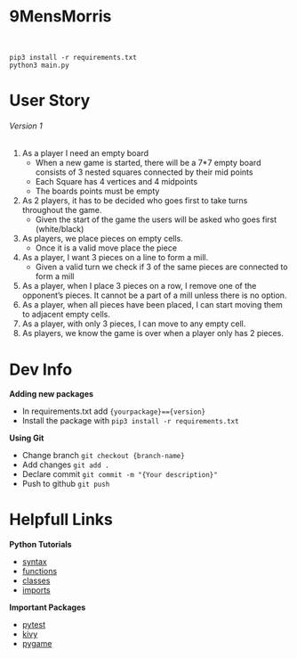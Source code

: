 # 9MensMorris

<br>

```
pip3 install -r requirements.txt
python3 main.py
```

# User Story
###### Version 1

1. As a player I need an empty board
    -  When a new game is started, there will be a 7*7 empty board consists of 3 nested squares connected by their mid points
    - Each Square has 4 vertices and 4 midpoints
    - The boards points must be empty
2. As 2 players, it has to be decided who goes first to take turns throughout the game.
    - Given the start of the game the users will be asked who goes first (white/black)
3. As players, we place pieces on empty cells.
    - Once it is a valid move place the piece
4. As a player, I want 3 pieces on a line to form a mill.
    - Given a valid turn we check if 3 of the same pieces are connected to form a mill
5. As a player, when I place 3 pieces on a row, I remove one of the opponent’s pieces. It cannot be a part of a mill unless there is no option.
6. As a player, when all pieces have been placed, I can start moving them to adjacent empty cells.
7. As a player, with only 3 pieces, I can move to any empty cell.
8. As players, we know the game is over when a player only has 2 pieces.

# Dev Info

**Adding new packages**

- In requirements.txt add `{yourpackage}=={version}`
- Install the package with `pip3 install -r requirements.txt`

**Using Git**

- Change branch `git checkout {branch-name}`
- Add changes `git add .`
- Declare commit `git commit -m "{Your description}"`
- Push to github `git push`

# Helpfull Links

**Python Tutorials**

- [syntax](https://google.com)
- [functions](https://google.com)
- [classes](https://google.com)
- [imports](https://google.com)

**Important Packages**

- [pytest](https://google.com)
- [kivy](https://google.com)
- [pygame](https://google.com)